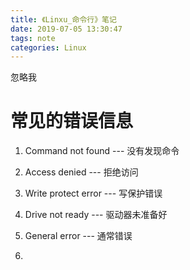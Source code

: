 ```yaml
---
title: 《Linxu_命令行》笔记
date: 2019-07-05 13:30:47
tags: note
categories: Linux
---
```

忽略我
<!--more-->
# 常见的错误信息  

1. Command not found --- 没有发现命令   

2. Access denied --- 拒绝访问  

3. Write protect error --- 写保护错误  

4. Drive not ready --- 驱动器未准备好  

5. General error --- 通常错误  

6.  
